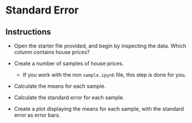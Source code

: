 # Standard Error

## Instructions

* Open the starter file provided, and begin by inspecting the data. Which column contains house prices?

* Create a number of samples of house prices.

  * If you work with the non `sample.ipynb` file, this step is done for you.

* Calculate the means for each sample.

* Calculate the standard error for each sample.

* Create a plot displaying the means for each sample, with the standard error as error bars.
